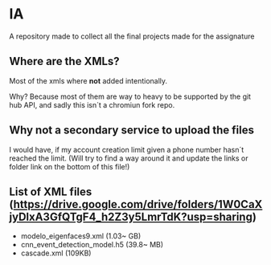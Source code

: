# IA
A repository made to collect all the final projects made for the assignature


## Where are the XMLs?

Most of the xmls where **not** added intentionally.

Why? Because most of them are way to heavy to be supported by the git hub API, and sadly this isn´t a chromiun fork repo. 

## Why not a secondary service to upload the files 

I would have, if my account creation limit given a phone number hasn´t reached the limit. (Will try to find a way around it and update the links or folder link on the bottom of this file!)

## List of XML files (https://drive.google.com/drive/folders/1W0CaXjyDlxA3GfQTgF4_h2Z3y5LmrTdK?usp=sharing)

- modelo_eigenfaces9.xml (1.03~ GB)  
- cnn_event_detection_model.h5 (39.8~ MB)
- cascade.xml (109KB)

